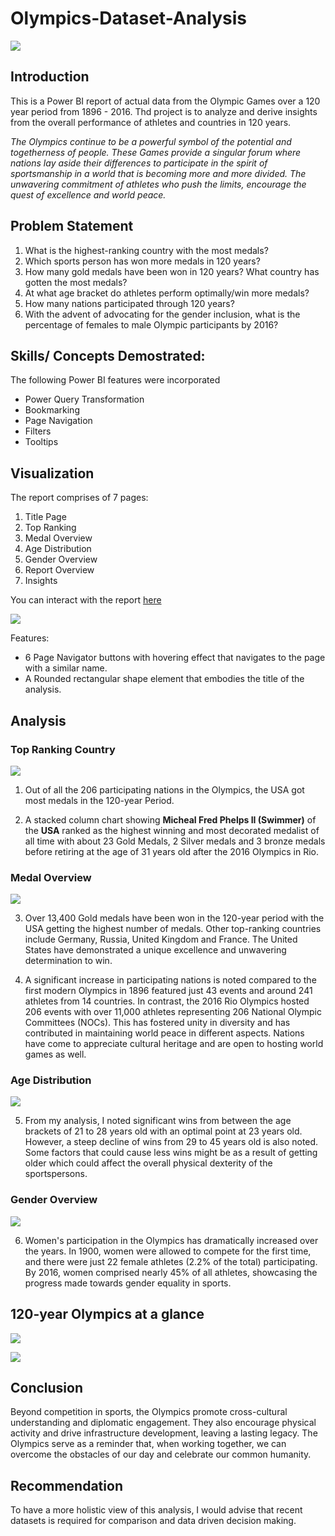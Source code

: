 # Olympics-Dataset-Analysis

![](Intro_image_bryan-turner.jpg)

## Introduction

This is a Power BI report of actual data from the Olympic Games over a 120 year period from 1896 - 2016. Thd project is to analyze and derive insights from the overall performance of athletes and countries in 120 years. 

_The Olympics continue to be a powerful symbol of the potential and togetherness of people. These Games provide a singular forum where nations lay aside their differences to participate in the spirit of sportsmanship in a world that is becoming more and more divided. The unwavering commitment of athletes who push the limits, encourage the quest of excellence and world peace._

## Problem Statement

1.	What is the highest-ranking country with the most medals?
2.	Which sports person has won more medals in 120 years?
3.	How many gold medals have been won in 120 years? What country has gotten the most medals?
4.	At what age bracket do athletes perform optimally/win more medals? 
5.	How many nations participated through 120 years? 	
6.	With the advent of advocating for the gender inclusion, what is the percentage of females to male Olympic participants by 2016?

## Skills/ Concepts Demostrated:

The following Power BI features were incorporated
- Power Query Transformation
- Bookmarking
- Page Navigation
- Filters
- Tooltips

## Visualization

The report comprises of 7 pages: 

1. Title Page
2. Top Ranking
3. Medal Overview
4. Age Distribution
5. Gender Overview
6. Report Overview
7. Insights

You can interact with the report [here](https://app.powerbi.com/groups/me/reports/e72eb156-7264-463b-8ad5-d8bb9b109732/ReportSectionb7b1be1a55c055d74412?experience=power-bi&clientSideAuth=0)

![](title_page.png)

Features:
- 6 Page Navigator buttons with hovering effect that navigates to the page with a similar name.
- A Rounded rectangular shape element that embodies the title of the analysis. 

## Analysis

### Top Ranking Country 
![](top_ranking.png)

1. Out of all the 206 participating nations in the Olympics, the USA got most medals in the 120-year 
Period.

2. A stacked column chart showing **Micheal Fred Phelps II (Swimmer)** of the **USA** ranked as the highest winning and most decorated medalist of all time with about 23 Gold Medals, 2 Silver medals and 3 bronze medals before retiring at the age of 31 years old after the 2016 Olympics in Rio. 

### Medal Overview 
![](medal_overview.png)

3. Over 13,400 Gold medals have been won in the 120-year period with the USA getting the highest number of medals. Other top-ranking countries include Germany, Russia, United Kingdom and France. The United States have demonstrated a unique excellence and unwavering determination to win.
  
4. A significant increase in participating nations is noted compared to the first modern Olympics in 1896 featured just 43 events and around 241 athletes from 14 countries. In contrast, the 2016 Rio Olympics hosted 206 events with over 11,000 athletes representing 206 National Olympic Committees (NOCs). 
This has fostered unity in diversity and has contributed in maintaining world peace in different aspects. Nations have come to appreciate cultural heritage and are open to hosting world games as well.

### Age Distribution
![](age_distribution.png)

5. From my analysis, I noted significant wins from between the age brackets of 21 to 28 years old with an optimal point at 23 years old. However, a steep decline of wins from 29 to 45 years old is also noted. Some factors that could cause less wins might be as a result of getting older which could affect the overall physical dexterity of the sportspersons.  

### Gender Overview
![](gender_overview.png)

6.	Women's participation in the Olympics has dramatically increased over the years. In 1900, women were allowed to compete for the first time, and there were just 22 female athletes (2.2% of the total) participating. By 2016, women comprised nearly 45% of all athletes, showcasing the progress made towards gender equality in sports.


## 120-year Olympics at a glance
![](report_overview.png)

![](insights_page.png)

## Conclusion
Beyond competition in sports, the Olympics promote cross-cultural understanding and diplomatic engagement. They also encourage physical activity and drive infrastructure development, leaving a lasting legacy. The Olympics serve as a reminder that, when working together, we can overcome the obstacles of our day and celebrate our common humanity.

## Recommendation
To have a more holistic view of this analysis, I would advise that recent datasets is required for comparison and data driven decision making. 









